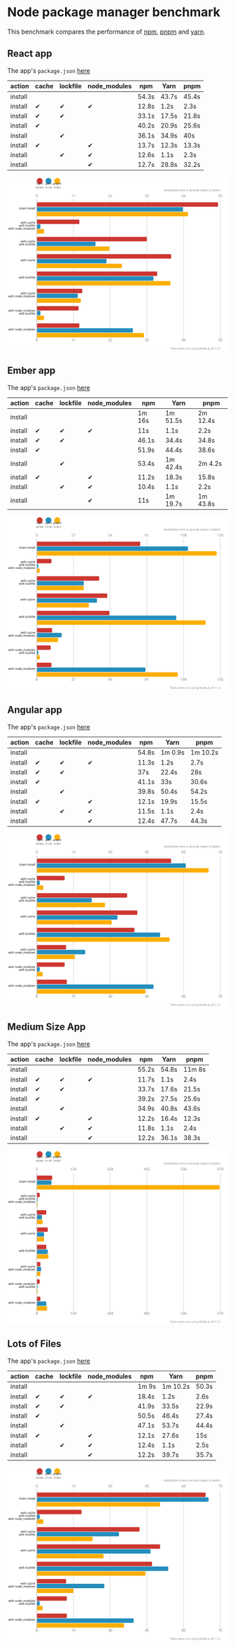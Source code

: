 # Node package manager benchmark

This benchmark compares the performance of [npm](https://github.com/npm/npm), [pnpm](https://github.com/pnpm/pnpm) and [yarn](https://github.com/yarnpkg/yarn).

## React app

The app's `package.json` [here](./fixtures/react-app/package.json)

| action  | cache | lockfile | node_modules| npm | Yarn | pnpm |
| ---     | ---   | ---      | ---         | --- | --- | --- |
| install |       |          |             | 54.3s | 43.7s | 45.4s |
| install | ✔    | ✔        | ✔           | 12.8s | 1.2s | 2.3s |
| install | ✔    | ✔        |             | 33.1s | 17.5s | 21.8s |
| install | ✔    |          |             | 40.2s | 20.9s | 25.6s |
| install |      | ✔        |             | 36.1s | 34.9s | 40s |
| install | ✔    |          | ✔           | 13.7s | 12.3s | 13.3s |
| install |      | ✔        | ✔           | 12.6s | 1.1s | 2.3s |
| install |      |          | ✔           | 12.7s | 28.8s | 32.2s |

![Graph of the react-app results](./results/imgs/react-app.svg)

## Ember app

The app's `package.json` [here](./fixtures/ember-quickstart/package.json)

| action  | cache | lockfile | node_modules| npm | Yarn | pnpm |
| ---     | ---   | ---      | ---         | --- | --- | --- |
| install |       |          |             | 1m 16s | 1m 51.5s | 2m 12.4s |
| install | ✔    | ✔        | ✔           | 11s | 1.1s | 2.2s |
| install | ✔    | ✔        |             | 46.1s | 34.4s | 34.8s |
| install | ✔    |          |             | 51.9s | 44.4s | 38.6s |
| install |      | ✔        |             | 53.4s | 1m 42.4s | 2m 4.2s |
| install | ✔    |          | ✔           | 11.2s | 18.3s | 15.8s |
| install |      | ✔        | ✔           | 10.4s | 1.1s | 2.2s |
| install |      |          | ✔           | 11s | 1m 19.7s | 1m 43.8s |

![Graph of the ember-quickstart results](./results/imgs/ember-quickstart.svg)

## Angular app

The app's `package.json` [here](./fixtures/angular-quickstart/package.json)

| action  | cache | lockfile | node_modules| npm | Yarn | pnpm |
| ---     | ---   | ---      | ---         | --- | --- | --- |
| install |       |          |             | 54.8s | 1m 0.9s | 1m 10.2s |
| install | ✔    | ✔        | ✔           | 11.3s | 1.2s | 2.7s |
| install | ✔    | ✔        |             | 37s | 22.4s | 28s |
| install | ✔    |          |             | 41.1s | 33s | 30.6s |
| install |      | ✔        |             | 39.8s | 50.4s | 54.2s |
| install | ✔    |          | ✔           | 12.1s | 19.9s | 15.5s |
| install |      | ✔        | ✔           | 11.5s | 1.1s | 2.4s |
| install |      |          | ✔           | 12.4s | 47.7s | 44.3s |

![Graph of the angular-quickstart results](./results/imgs/angular-quickstart.svg)

## Medium Size App

The app's `package.json` [here](./fixtures/medium-size-app/package.json)

| action  | cache | lockfile | node_modules| npm | Yarn | pnpm |
| ---     | ---   | ---      | ---         | --- | --- | --- |
| install |       |          |             | 55.2s | 54.8s | 11m 8s |
| install | ✔    | ✔        | ✔           | 11.7s | 1.1s | 2.4s |
| install | ✔    | ✔        |             | 33.7s | 17.6s | 21.5s |
| install | ✔    |          |             | 39.2s | 27.5s | 25.6s |
| install |      | ✔        |             | 34.9s | 40.8s | 43.6s |
| install | ✔    |          | ✔           | 12.2s | 16.4s | 12.3s |
| install |      | ✔        | ✔           | 11.8s | 1.1s | 2.4s |
| install |      |          | ✔           | 12.2s | 36.1s | 38.3s |

![Graph of the medium-size-app results](./results/imgs/medium-size-app.svg)

## Lots of Files

The app's `package.json` [here](./fixtures/alotta-files/package.json)

| action  | cache | lockfile | node_modules| npm | Yarn | pnpm |
| ---     | ---   | ---      | ---         | --- | --- | --- |
| install |       |          |             | 1m 9s | 1m 10.2s | 50.3s |
| install | ✔    | ✔        | ✔           | 18.4s | 1.2s | 2.6s |
| install | ✔    | ✔        |             | 41.9s | 33.5s | 22.9s |
| install | ✔    |          |             | 50.5s | 46.4s | 27.4s |
| install |      | ✔        |             | 47.1s | 53.7s | 44.4s |
| install | ✔    |          | ✔           | 12.1s | 27.6s | 15s |
| install |      | ✔        | ✔           | 12.4s | 1.1s | 2.5s |
| install |      |          | ✔           | 12.2s | 39.7s | 35.7s |

![Graph of the alotta-files results](./results/imgs/alotta-files.svg)